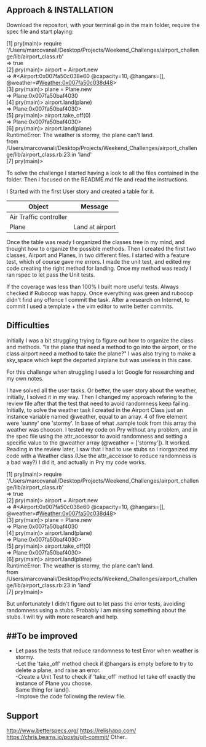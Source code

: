 Approach & INSTALLATION
---
 Download the repositori, with your terminal go in the main folder, require the spec file and start playing: <br >

 [1] pry(main)> require '/Users/marcovanali/Desktop/Projects/Weekend_Challenges/airport_challenge/lib/airport_class.rb' <br >
 => true <br >
 [2] pry(main)> airport = Airport.new <br >
 => #<Airport:0x007fa50c038e60 @capacity=10, @hangars=[], @weather=#<Weather:0x007fa50c038d48>> <br >
 [3] pry(main)> plane = Plane.new <br >
 => Plane:0x007fa50baf4030 <br >
 [4] pry(main)> airport.land(plane) <br >
 => Plane:0x007fa50baf4030> <br >
 [5] pry(main)> airport.take_off(0) <br >
 => Plane:0x007fa50baf4030> <br >
 [6] pry(main)> airport.land(plane) <br >
 RuntimeError: The weather is stormy, the plane can't land. <br >
 from /Users/marcovanali/Desktop/Projects/Weekend_Challenges/airport_challenge/lib/airport_class.rb:23:in 'land' <br >
 [7] pry(main)> <br >




To solve the challenge I started having a look to all the files contained in the folder.
Then I focused on the README.md file and read the instructions.

I Started with the first User story and created a table for it.


Object | Message
------------ | -------------
Air Traffic controller |
Plane| Land at airport


Once the table was ready I organized the classes tree in my mind, and thought how to organize the possible methods.
Then I created the first two classes, Airport and Planes, in two different files.
I started with a feature test, which of course gave me errors.
I made the unit test, and edited my code creating the right method for landing.
Once my method was ready I ran rspec to let pass the Unit tests.

If the coverage was less than 100% I built more useful tests.
Always checked if Rubocop was happy.
Once everything was green and rubocop didn't find any offence I commit the task.
After a research on Internet, to commit I used a template + the vim editor to write better commits.

Difficulties
---
Initially I was a bit struggling trying to figure out how to organize the class and methods.
"Is the plane that need a method to go into the airport, or the class airport need a method to take the plane?"
I was also trying to make a sky_space which kept the departed airplane but was useless in this case.

For this challenge when struggling I used a lot Google for researching and my own notes.

I have solved all the user tasks. Or better, the user story about the weather, initially, I solved it in my way. Then I changed my approach refering to the review file after that the test that need to avoid randomness keep failing.
Initially, to solve the weather task I created in the Airport Class just an instance variable named @weather, equal to an array. 4 of five element were 'sunny' one 'stormy'.
In base of what .sample took from this array the weather was choosen. I tested my code on Pry without any problem, and in the spec file using the attr_accessor to avoid randomness and setting a specific value to the @weather array (@weather = ['stormy']). It worked.
Reading in the review later, I saw that I had to use stubs so I riorganized my code with a Weather class.(Use the attr_accessor to reduce randomness is a bad way?)
I did it, and actually in Pry my code works.

[1] pry(main)> require '/Users/marcovanali/Desktop/Projects/Weekend_Challenges/airport_challenge/lib/airport_class.rb' <br >
=> true <br >
[2] pry(main)> airport = Airport.new <br >
=> #<Airport:0x007fa50c038e60 @capacity=10, @hangars=[], @weather=#<Weather:0x007fa50c038d48>> <br >
[3] pry(main)> plane = Plane.new <br >
=> Plane:0x007fa50baf4030 <br >
[4] pry(main)> airport.land(plane) <br >
=> Plane:0x007fa50baf4030> <br >
[5] pry(main)> airport.take_off(0) <br >
=> Plane:0x007fa50baf4030> <br >
[6] pry(main)> airport.land(plane) <br >
RuntimeError: The weather is stormy, the plane can't land. <br >
from /Users/marcovanali/Desktop/Projects/Weekend_Challenges/airport_challenge/lib/airport_class.rb:23:in 'land' <br >
[7] pry(main)> <br >


 But unfortunately I didn't figure out to let pass the error tests, avoiding randomness using a stubs. Probably I am missing something about the stubs.
 I will try with more research and help.

 ##To be improved
 ---
   - Let pass the tests that reduce randomness to test Error when weather is stormy.<br >
   -Let the 'take_off' method check if @hangars is empty before to try to delete  a plane, and raise an error.<br >
   -Create a Unit Test to check if 'take_off' method let take off exactly the     instance of Plane you choose.<br >
    Same thing for land().<br >
   -Improve the code following the review file.<br >

Support
---
http://www.betterspecs.org/
https://relishapp.com/
https://chris.beams.io/posts/git-commit/
Other..
